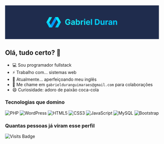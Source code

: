 ![Gabriel Duran](/banner.svg)

## Olá, tudo certo? 👋

- 💻 Sou programador fullstack
- ⚡ Trabalho com... sistemas web
- 🌱 Atualmente... aperfeiçoando meu inglês
- 💬 Me chame em `gabrielduranguimaraes@gmail.com`  para colaborações
- 😄 Curiosidade: adoro de paixão coca-cola  

### Tecnologias que domino

![PHP](https://img.shields.io/badge/php-%23777BB4.svg?style=for-the-badge&logo=php&logoColor=white) ![WordPress](https://img.shields.io/badge/WordPress-%23117AC9.svg?style=for-the-badge&logo=WordPress&logoColor=white) ![HTML5](https://img.shields.io/badge/html5-%23E34F26.svg?style=for-the-badge&logo=html5&logoColor=white) ![CSS3](https://img.shields.io/badge/css3-%231572B6.svg?style=for-the-badge&logo=css3&logoColor=white) ![JavaScript](https://img.shields.io/badge/javascript-%23323330.svg?style=for-the-badge&logo=javascript&logoColor=%23F7DF1E) ![MySQL](https://img.shields.io/badge/mysql-%2300f.svg?style=for-the-badge&logo=mysql&logoColor=white) ![Bootstrap](https://img.shields.io/badge/bootstrap-%23563D7C.svg?style=for-the-badge&logo=bootstrap&logoColor=white)

### Quantas pessoas já viram esse perfil
![Visits Badge](https://badges.pufler.dev/visits/gabriel-duran/gabriel-duran)
